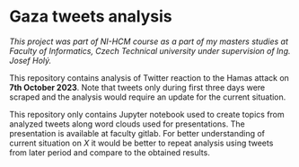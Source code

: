 # Gaza tweets analysis

*This project was part of NI-HCM course as a part of my masters studies at Faculty of Informatics, Czech Technical university under supervision of Ing. Josef Holý.*

This repository contains analysis of Twitter reaction to the Hamas attack on **7th October 2023**. Note that tweets only during first three days were scraped and the analysis would require an update for the current situation.

This repository only contains Jupyter notebook used to create topics from analyzed tweets along word clouds used for presentations. The presentation is available at faculty gitlab. For better understanding of current situation on *X* it would be better to repeat analysis using tweets from later period and compare to the obtained results.
